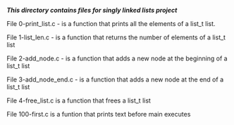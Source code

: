 ***This directory contains files for singly linked lists project***

File 0-print_list.c - is a function that prints all the elements of a list_t list.<br>

File 1-list_len.c - is a function that returns the number of elements of a list_t list <br>

File 2-add_node.c - is a function that adds a new node at the beginning of a list_t list <br>

File 3-add_node_end.c - is a function that adds a new node at the end of a list_t list <br>

File 4-free_list.c is a function that frees a list_t list <br>

File 100-first.c is a funtion that prints text before main executes <br>